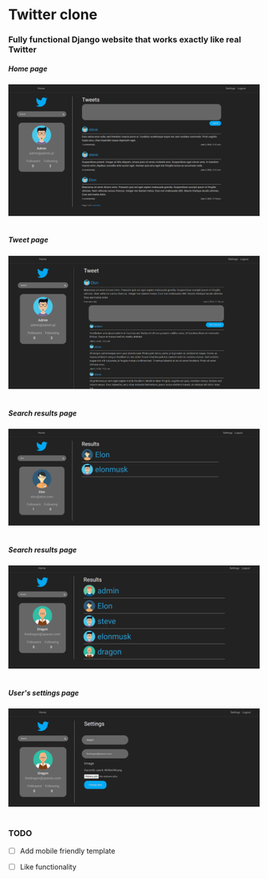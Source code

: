 # Twitter clone

### Fully functional Django website that works exactly like real Twitter<br>

##### Home page
![home page](screens/home.png) <br><br>
##### Tweet page
![tweet page](screens/post.png)<br><br>
##### Search results page
![search page](screens/search.png)<br><br>
##### Search results page
![search page](screens/search2.png)<br><br>
##### User's settings page
![settings page](screens/settings.png)<br><br>

 
### TODO
- [ ] Add mobile friendly template
- [ ] Like functionality




